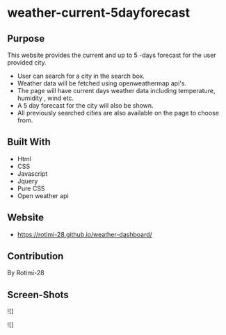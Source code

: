 # weather-current-5dayforecast

## Purpose

This website provides the current and up to  5 -days forecast for the user provided city.
* User can search for a city in the search box.
* Weather data will be fetched using openweathermap api's.
* The page will have current days weather data including temperature, humidity , wind etc.
* A 5 day forecast for the city will also be shown.
* All previously searched cities are also available on the page to choose from.

## Built With
* Html
* CSS
* Javascript
* Jquery
* Pure CSS
* Open weather api

## Website
* https://rotimi-28.github.io/weather-dashboard/



## Contribution
 By Rotimi-28

## Screen-Shots
 ![]

 ![]